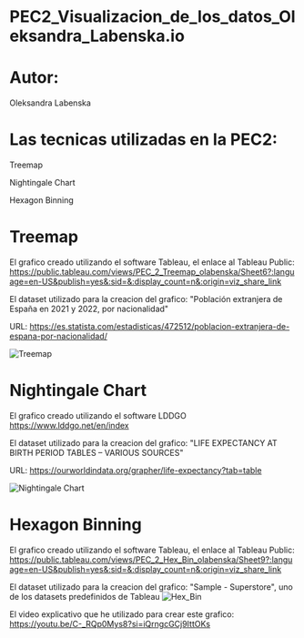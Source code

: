 # PEC2_Visualizacion_de_los_datos_Oleksandra_Labenska.io

# Autor:

Oleksandra Labenska

# Las tecnicas utilizadas en la PEC2:

Treemap 

Nightingale Chart 

Hexagon Binning

# Treemap 

El grafico creado utilizando el software Tableau, el enlace al Tableau Public: https://public.tableau.com/views/PEC_2_Treemap_olabenska/Sheet6?:language=en-US&publish=yes&:sid=&:display_count=n&:origin=viz_share_link

El dataset utilizado para la creacion del grafico: "Población extranjera de España en 2021 y 2022, por nacionalidad"

URL: https://es.statista.com/estadisticas/472512/poblacion-extranjera-de-espana-por-nacionalidad/

![Treemap](https://github.com/oleksandralabenskauoc/PEC2_Visualizacion_de_los_datos_Oleksandra_Labenska.io/assets/156111851/0be2094f-9854-4152-b76a-7ee3ab194baf)

# Nightingale Chart 

El grafico creado utilizando el software LDDGO https://www.lddgo.net/en/index

El dataset utilizado para la creacion del grafico: "LIFE EXPECTANCY AT BIRTH PERIOD TABLES – VARIOUS SOURCES"

URL: https://ourworldindata.org/grapher/life-expectancy?tab=table

![Nightingale Chart](https://github.com/oleksandralabenskauoc/PEC2_Visualizacion_de_los_datos_Oleksandra_Labenska.io/assets/156111851/62fe81c4-eabf-471f-8b1a-a63727754115)

# Hexagon Binning

El grafico creado utilizando el software Tableau, el enlace al Tableau Public: https://public.tableau.com/views/PEC_2_Hex_Bin_olabenska/Sheet9?:language=en-US&publish=yes&:sid=&:display_count=n&:origin=viz_share_link

El dataset utilizado para la creacion del grafico: "Sample - Superstore", uno de los datasets predefinidos de Tableau
![Hex_Bin](https://github.com/oleksandralabenskauoc/PEC2_Visualizacion_de_los_datos_Oleksandra_Labenska.io/assets/156111851/73ef0a95-0cb2-4919-b16d-b3525ae05ea3)

El video explicativo que he utilizado para crear este grafico: https://youtu.be/C-_RQp0Mys8?si=iQrngcGCj9IttOKs
